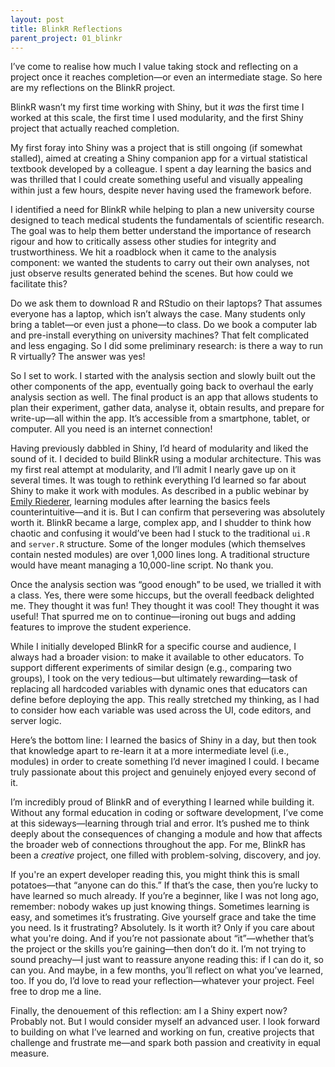 ```yaml
---
layout: post
title: BlinkR Reflections
parent_project: 01_blinkr
---
```


I’ve come to realise how much I value taking stock and reflecting on a project once it reaches completion—or even an intermediate stage. So here are my reflections on the BlinkR project.

BlinkR wasn’t my first time working with Shiny, but it _was_ the first time I worked at this scale, the first time I used modularity, and the first Shiny project that actually reached completion.

My first foray into Shiny was a project that is still ongoing (if somewhat stalled), aimed at creating a Shiny companion app for a virtual statistical textbook developed by a colleague. I spent a day learning the basics and was thrilled that I could create something useful and visually appealing within just a few hours, despite never having used the framework before.

I identified a need for BlinkR while helping to plan a new university course designed to teach medical students the fundamentals of scientific research. The goal was to help them better understand the importance of research rigour and how to critically assess other studies for integrity and trustworthiness. We hit a roadblock when it came to the analysis component: we wanted the students to carry out their own analyses, not just observe results generated behind the scenes. But how could we facilitate this?

Do we ask them to download R and RStudio on their laptops? That assumes everyone has a laptop, which isn’t always the case. Many students only bring a tablet—or even just a phone—to class. Do we book a computer lab and pre-install everything on university machines? That felt complicated and less engaging. So I did some preliminary research: is there a way to run R virtually? The answer was yes!

So I set to work. I started with the analysis section and slowly built out the other components of the app, eventually going back to overhaul the early analysis section as well. The final product is an app that allows students to plan their experiment, gather data, analyse it, obtain results, and prepare for write-up—all within the app. It’s accessible from a smartphone, tablet, or computer. All you need is an internet connection!

Having previously dabbled in Shiny, I’d heard of modularity and liked the sound of it. I decided to build BlinkR using a modular architecture. This was my first real attempt at modularity, and I’ll admit I nearly gave up on it several times. It was tough to rethink everything I’d learned so far about Shiny to make it work with modules. As described in a public webinar by [Emily Riederer](https://youtu.be/F6I_jXPWFBk?si=fY5b_6B-aTKBLpNG), learning modules after learning the basics feels counterintuitive—and it is. But I can confirm that persevering was absolutely worth it. BlinkR became a large, complex app, and I shudder to think how chaotic and confusing it would’ve been had I stuck to the traditional `ui.R` and `server.R` structure. Some of the longer modules (which themselves contain nested modules) are over 1,000 lines long. A traditional structure would have meant managing a 10,000-line script. No thank you.

Once the analysis section was “good enough” to be used, we trialled it with a class. Yes, there were some hiccups, but the overall feedback delighted me. They thought it was fun! They thought it was cool! They thought it was useful! That spurred me on to continue—ironing out bugs and adding features to improve the student experience.

While I initially developed BlinkR for a specific course and audience, I always had a broader vision: to make it available to other educators. To support different experiments of similar design (e.g., comparing two groups), I took on the very tedious—but ultimately rewarding—task of replacing all hardcoded variables with dynamic ones that educators can define before deploying the app. This really stretched my thinking, as I had to consider how each variable was used across the UI, code editors, and server logic.

Here’s the bottom line: I learned the basics of Shiny in a day, but then took that knowledge apart to re-learn it at a more intermediate level (i.e., modules) in order to create something I’d never imagined I could. I became truly passionate about this project and genuinely enjoyed every second of it.

I’m incredibly proud of BlinkR and of everything I learned while building it. Without any formal education in coding or software development, I’ve come at this sideways—learning through trial and error. It’s pushed me to think deeply about the consequences of changing a module and how that affects the broader web of connections throughout the app. For me, BlinkR has been a _creative_ project, one filled with problem-solving, discovery, and joy.

If you're an expert developer reading this, you might think this is small potatoes—that “anyone can do this.” If that’s the case, then you’re lucky to have learned so much already. If you’re a beginner, like I was not long ago, remember: nobody wakes up just knowing things. Sometimes learning is easy, and sometimes it’s frustrating. Give yourself grace and take the time you need. Is it frustrating? Absolutely. Is it worth it? Only if you care about what you're doing. And if you’re not passionate about “it”—whether that’s the project or the skills you’re gaining—then don’t do it. I’m not trying to sound preachy—I just want to reassure anyone reading this: if I can do it, so can you. And maybe, in a few months, you’ll reflect on what you’ve learned, too. If you do, I’d love to read your reflection—whatever your project. Feel free to drop me a line.

Finally, the denouement of this reflection: am I a Shiny expert now? Probably not. But I would consider myself an advanced user. I look forward to building on what I’ve learned and working on fun, creative projects that challenge and frustrate me—and spark both passion and creativity in equal measure.
